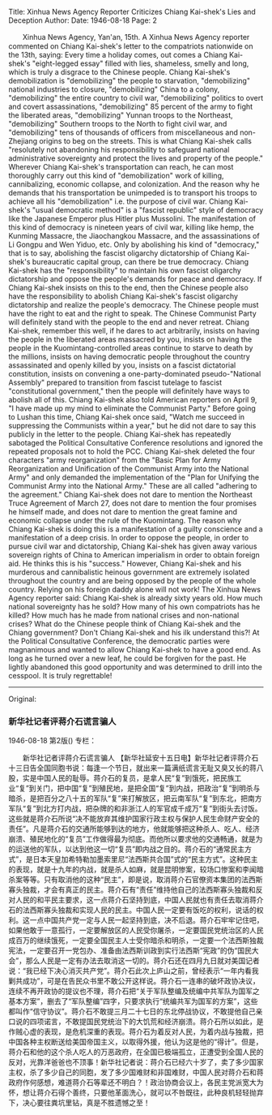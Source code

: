 Title: Xinhua News Agency Reporter Criticizes Chiang Kai-shek's Lies and Deception
Author:
Date: 1946-08-18
Page: 2

　　Xinhua News Agency, Yan'an, 15th. A Xinhua News Agency reporter commented on Chiang Kai-shek's letter to the compatriots nationwide on the 13th, saying: Every time a holiday comes, out comes a Chiang Kai-shek's "eight-legged essay" filled with lies, shameless, smelly and long, which is truly a disgrace to the Chinese people. Chiang Kai-shek's demobilization is "demobilizing" the people to starvation, "demobilizing" national industries to closure, "demobilizing" China to a colony, "demobilizing" the entire country to civil war, "demobilizing" politics to overt and covert assassinations, "demobilizing" 85 percent of the army to fight the liberated areas, "demobilizing" Yunnan troops to the Northeast, "demobilizing" Southern troops to the North to fight civil war, and "demobilizing" tens of thousands of officers from miscellaneous and non-Zhejiang origins to beg on the streets. This is what Chiang Kai-shek calls "resolutely not abandoning his responsibility to safeguard national administrative sovereignty and protect the lives and property of the people." Wherever Chiang Kai-shek's transportation can reach, he can most thoroughly carry out this kind of "demobilization" work of killing, cannibalizing, economic collapse, and colonization. And the reason why he demands that his transportation be unimpeded is to transport his troops to achieve all his "demobilization" i.e. the purpose of civil war. Chiang Kai-shek's "usual democratic method" is a "fascist republic" style of democracy like the Japanese Emperor plus Hitler plus Mussolini. The manifestation of this kind of democracy is nineteen years of civil war, killing like hemp, the Kunming Massacre, the Jiaochangkou Massacre, and the assassinations of Li Gongpu and Wen Yiduo, etc. Only by abolishing his kind of "democracy," that is to say, abolishing the fascist oligarchy dictatorship of Chiang Kai-shek's bureaucratic capital group, can there be true democracy. Chiang Kai-shek has the "responsibility" to maintain his own fascist oligarchy dictatorship and oppose the people's demands for peace and democracy. If Chiang Kai-shek insists on this to the end, then the Chinese people also have the responsibility to abolish Chiang Kai-shek's fascist oligarchy dictatorship and realize the people's democracy. The Chinese people must have the right to eat and the right to speak. The Chinese Communist Party will definitely stand with the people to the end and never retreat. Chiang Kai-shek, remember this well, if he dares to act arbitrarily, insists on having the people in the liberated areas massacred by you, insists on having the people in the Kuomintang-controlled areas continue to starve to death by the millions, insists on having democratic people throughout the country assassinated and openly killed by you, insists on a fascist dictatorial constitution, insists on convening a one-party-dominated pseudo-"National Assembly" prepared to transition from fascist tutelage to fascist "constitutional government," then the people will definitely have ways to abolish all of this. Chiang Kai-shek also told American reporters on April 9, "I have made up my mind to eliminate the Communist Party." Before going to Lushan this time, Chiang Kai-shek once said, "Watch me succeed in suppressing the Communists within a year," but he did not dare to say this publicly in the letter to the people. Chiang Kai-shek has repeatedly sabotaged the Political Consultative Conference resolutions and ignored the repeated proposals not to hold the PCC. Chiang Kai-shek deleted the four characters "army reorganization" from the "Basic Plan for Army Reorganization and Unification of the Communist Army into the National Army" and only demanded the implementation of the "Plan for Unifying the Communist Army into the National Army." These are all called "adhering to the agreement." Chiang Kai-shek does not dare to mention the Northeast Truce Agreement of March 27, does not dare to mention the four promises he himself made, and does not dare to mention the great famine and economic collapse under the rule of the Kuomintang. The reason why Chiang Kai-shek is doing this is a manifestation of a guilty conscience and a manifestation of a deep crisis. In order to oppose the people, in order to pursue civil war and dictatorship, Chiang Kai-shek has given away various sovereign rights of China to American imperialism in order to obtain foreign aid. He thinks this is his "success." However, Chiang Kai-shek and his murderous and cannibalistic heinous government are extremely isolated throughout the country and are being opposed by the people of the whole country. Relying on his foreign daddy alone will not work! The Xinhua News Agency reporter said: Chiang Kai-shek is already sixty years old. How much national sovereignty has he sold? How many of his own compatriots has he killed? How much has he made from national crises and non-national crises? What do the Chinese people think of Chiang Kai-shek and the Chiang government? Don't Chiang Kai-shek and his ilk understand this?! At the Political Consultative Conference, the democratic parties were magnanimous and wanted to allow Chiang Kai-shek to have a good end. As long as he turned over a new leaf, he could be forgiven for the past. He lightly abandoned this good opportunity and was determined to drill into the cesspool. It is truly regrettable!



<hr /> 

Original: 


### 新华社记者评蒋介石谎言骗人

1946-08-18
第2版()
专栏：

　　新华社记者评蒋介石谎言骗人
    【新华社延安十五日电】新华社记者评蒋介石十三日告全国同胞书说：每逢一个节日，就出来一篇满纸谎言无耻又臭又长的蒋八股，实是中国人民的耻辱。蒋介石的复员，是拿人民“复”到饿死，把民族工业“复”到关门，把中国“复”到殖民地，是把全国“复”到内战，把政治“复”到明杀与暗杀，是把百分之八十五的军队“复”来打解放区，把云南军队“复”到东北，把南方军队“复”到北方打内战，把杂牌的和非浙江人的军官成千成万“复”到街头去讨饭。这些就是蒋介石所说“决不能放弃其维护国家行政主权与保护人民生命财产安全的责任”。凡是蒋介石的交通所能够到达的地方，他就能够把这种杀人、吃人、经济崩溃、殖民地化的“复员”工作做得最为彻底。而他所以要求他的交通畅通，就是为的运送他的军队，以达到他这一切“复员”即内战之目的。蒋介石的“通常民主方式”，是日本天皇加希特勒加墨索里尼“法西斯共合国”式的“民主方式”。这种民主的表现，就是十九年的内战，就是杀人如麻，就是昆明惨案，较场口惨案和李闻暗杀案等等。只有取消他的这种“民主”，即是说，取消蒋介石官僚资本集团的法西斯寡头独裁，才会有真正的民主。蒋介石有“责任”维持他自己的法西斯寡头独裁和反对人民的和平民主要求，这一点蒋介石坚持到底，中国人民就也有责任去取消蒋介石的法西斯寡头独裁和实现人民的民主。中国人民一定要有饭吃的权利，说话的权利。这一点中国共产党一定与人民一起坚持到底，决不后退。蒋介石牢牢记住吧，如果他敢于一意孤行，一定要解放区的人民受你屠杀，一定要国民党统治区的人民成百万的继续饿死，一定要全国民主人士受你暗杀和明杀，一定要一个法西斯独裁宪法，一定要召开一党包办、准备由法西斯训政到实行法西斯“宪政”的伪“国民大会”，那么人民是一定有办法去取消这一切的。蒋介石还在四月九日就对美国记者说：“我已经下决心消灭共产党”。蒋介石此次上庐山之前，曾经表示“一年内看我剿共成功”，可是在告民众书里不敢公开这样说。蒋介石一连串的破坏政协决议，连续不再开政协的提议也不理，蒋介石把“关于军队整编及统编中共军队为国军之基本方案”，删去了“军队整编”四字，只要求执行“统编共军为国军的方案”，这些都叫作“信守协议”。蒋介石不敢提三月二十七日的东北停战协议，不敢提他自己亲口说的四项诺言，不敢提国民党统治下的大饥荒和经济崩溃。蒋介石所以如此，是作贼心虚的表现，是危机深重的表现。蒋介石为着反对人民，为着内战与独裁，把中国各种主权断送给美国帝国主义，以取得外援，他认为这是他的“得计”。但是，蒋介石和他的这个杀人吃人的万恶政府，在全国已极端孤立，正遭受到全国人民的反对，光靠洋爸爸也不顶事！新华社记者说：蒋介石已经六十岁了，卖了多少国家主权，杀了多少自己的同胞，发了多少国难财和非国难财，中国人民对蒋介石和蒋政府作何感想，难道蒋介石等辈还不明白？！政治协商会议上，各民主党派宽大为怀，想让蒋介石得个善终，只要他革面洗心，就可以不咎既往，此种良机轻轻抛弃下，决心要往粪坑里钻，真是不胜遗憾之至！
